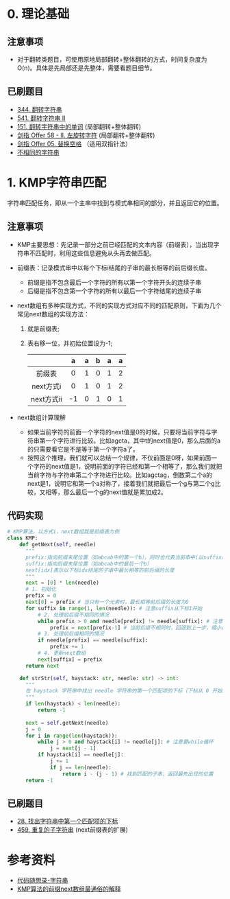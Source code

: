 # 0. 理论基础

## 注意事项
- 对于翻转类题目，可使用原地局部翻转+整体翻转的方式，时间复杂度为O(n)。具体是先局部还是先整体，需要看题目细节。

## 已刷题目
- [344. 翻转字符串](https://leetcode.cn/problems/reverse-string/)
- [541. 翻转字符串 II](https://leetcode.cn/problems/reverse-string-ii/)
- [151. 翻转字符串中的单词](https://leetcode.cn/problems/reverse-words-in-a-string/) (局部翻转+整体翻转)
- [剑指 Offer 58 - II. 左旋转字符](https://leetcode.cn/problems/zuo-xuan-zhuan-zi-fu-chuan-lcof/) (局部翻转+整体翻转)
- [剑指 Offer 05. 替换空格](https://leetcode.cn/problems/ti-huan-kong-ge-lcof/) （适用双指针法）
- [不相同的字符串](https://github.com/NAMZseng/Notes/blob/master/%E7%AE%97%E6%B3%95/problems/%E4%B8%8D%E7%9B%B8%E5%90%8C%E7%9A%84%E5%AD%97%E7%AC%A6%E4%B8%B2.md) 

# 1. KMP字符串匹配
字符串匹配任务，即从一个主串中找到与模式串相同的部分，并且返回它的位置。

## 注意事项
- KMP主要思想：先记录一部分之前已经匹配的文本内容（前缀表），当出现字符串不匹配时，利用这些信息避免从头再去做匹配。
- 前缀表：记录模式串中以每个下标i结尾的子串的最长相等的前后缀长度。
  - 前缀是指不包含最后一个字符的所有以第一个字符开头的连续子串
  - 后缀是指不包含第一个字符的所有以最后一个字符结尾的连续子串
- next数组有多种实现方式，不同的实现方式对应不同的匹配原则，下面为几个常见next数组的实现方法：
  1. 就是前缀表;
  2. 表右移一位，并初始位置设为-1;
  
        |           | a    | a    | b    | a    | a    |
        | :-------: | :--: | :--: | :--: | :--: | :--: |
        | 前缀表     | 0    | 1    | 0    | 1    | 2    |
        | next方式i  | 0    | 1    | 0    | 1    | 2    |
        | next方式ii  | -1   | 0    | 1    | 0    | 1    |

- next数组计算理解
  - 如果当前字符的前面一个字符的next值是0的时候，只要将当前字符与字符串第一个字符进行比较。比如agcta，其中t的next值是0，那么后面的a的只需要看它是不是等于第一个字符a了。
  - 按照这个推理，我们就可以总结一个规律，不仅前面是0呀，如果前面一个字符的next值是1，说明前面的字符已经和第一个相等了，那么我们就把当前字符与字符串第二个字符进行比较。比如agctag，倒数第二个a的next是1，说明它和第一个a对称了，接着我们就把最后一个g与第二个g比较，又相等，那么最后一个g的next值就是累加成2。

## 代码实现
```python
# KMP算法，以方式i，next数组就是前缀表为例
class KMP:
    def getNext(self, needle)
      """
      prefix:指向前缀末尾位置（如abcab中的第一个b），同时也代表当前串中(以suffix结尾的子串)最长相等前后缀的长度
      suffix:指向后缀末尾位置（如abcab中的最后一个b）
      next[idx]表示以下标idx结尾的子串中最长相等的前后缀的长度
      """
      next = [0] * len(needle)
      # 1. 初始化
      prefix = 0
      next[0] = prefix # 当只有一个元素时，最长相等前后缀的长度为0
      for suffix in range(1, len(needle)): # 注意suffix从下标1开始
          # 2. 处理前后缀不相同的情况
          while prefix > 0 and needle[prefix] != needle[suffix]: # 注意要while循环
              prefix = next[prefix-1] # 当前后缀不相同时，回退到上一步，缩小最长相等前后缀的长度
          # 3. 处理前后缀相同的情况
          if needle[prefix] == needle[suffix]:
              prefix += 1
          # 4. 更新next数组
          next[suffix] = prefix
      return next

    def strStr(self, haystack: str, needle: str) -> int:
      """
      在 haystack 字符串中找出 needle 字符串的第一个匹配项的下标（下标从 0 开始）。如果 needle 不是 haystack 的一部分，则返回  -1 。
      """
      if len(haystack) < len(needle): 
          return -1
      
      next = self.getNext(needle)
      j = 0
      for i in range(len(haystack)):
          while j > 0 and haystack[i] != needle[j]: # 注意要while循环
              j = next[j - 1]
          if haystack[i] == needle[j]:
              j += 1
              if j == len(needle):
                  return i - (j - 1) # 找到匹配的子串，返回最先出现的位置
      return -1
```
## 已刷题目
- [28. 找出字符串中第一个匹配项的下标](https://leetcode.cn/problems/find-the-index-of-the-first-occurrence-in-a-string/)
- [459. 重复的子字符串](https://leetcode.cn/problems/repeated-substring-pattern/) (next前缀表的扩展)

# 参考资料
- [代码随想录-字符串](https://github.com/NAMZseng/leetcode-master/blob/master/problems/%E5%AD%97%E7%AC%A6%E4%B8%B2%E6%80%BB%E7%BB%93.md)
- [KMP算法的前缀next数组最通俗的解释](https://blog.csdn.net/yearn520/article/details/6729426)
